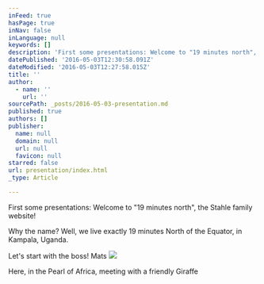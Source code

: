 ```yaml
---
inFeed: true
hasPage: true
inNav: false
inLanguage: null
keywords: []
description: 'First some presentations: Welcome to "19 minutes north", the Stahle family website! '
datePublished: '2016-05-03T12:30:58.091Z'
dateModified: '2016-05-03T12:27:58.015Z'
title: ''
author:
  - name: ''
    url: ''
sourcePath: _posts/2016-05-03-presentation.md
published: true
authors: []
publisher:
  name: null
  domain: null
  url: null
  favicon: null
starred: false
url: presentation/index.html
_type: Article

---
```

First some presentations: Welcome to "19 minutes north", the Stahle family website! 

Why the name? Well, we live exactly 19 minutes North of the Equator, in Kampala, Uganda. 

Let's start with the boss! Mats
![](https://the-grid-user-content.s3-us-west-2.amazonaws.com/ab0dfd63-30a0-4356-b13d-417a1210b3c5.jpg)

Here, in the Pearl of Africa, meeting with a friendly Giraffe
